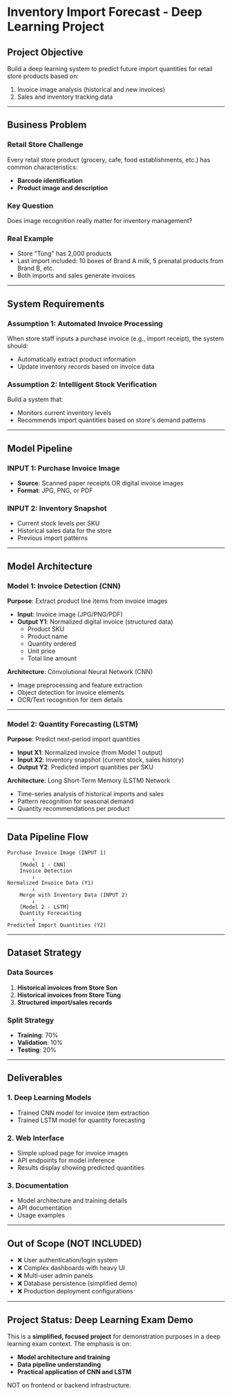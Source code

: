 # Inventory Import Forecast - Deep Learning Project

## Project Objective

Build a deep learning system to predict future import quantities for retail store products based on:

1. Invoice image analysis (historical and new invoices)
2. Sales and inventory tracking data

---

## Business Problem

### Retail Store Challenge

Every retail store product (grocery, cafe, food establishments, etc.) has common characteristics:

- **Barcode identification**
- **Product image and description**

### Key Question

Does image recognition really matter for inventory management?

### Real Example

- Store "Tùng" has 2,000 products
- Last import included: 10 boxes of Brand A milk, 5 prenatal products from Brand B, etc.
- Both imports and sales generate invoices

---

## System Requirements

### Assumption 1: Automated Invoice Processing

When store staff inputs a purchase invoice (e.g., import receipt), the system should:

- Automatically extract product information
- Update inventory records based on invoice data

### Assumption 2: Intelligent Stock Verification

Build a system that:

- Monitors current inventory levels
- Recommends import quantities based on store's demand patterns

---

## Model Pipeline

### INPUT 1: Purchase Invoice Image

- **Source**: Scanned paper receipts OR digital invoice images
- **Format**: JPG, PNG, or PDF

### INPUT 2: Inventory Snapshot

- Current stock levels per SKU
- Historical sales data for the store
- Previous import patterns

---

## Model Architecture

### **Model 1: Invoice Detection (CNN)**

**Purpose**: Extract product line items from invoice images

- **Input**: Invoice image (JPG/PNG/PDF)
- **Output Y1**: Normalized digital invoice (structured data)
  - Product SKU
  - Product name
  - Quantity ordered
  - Unit price
  - Total line amount

**Architecture**: Convolutional Neural Network (CNN)

- Image preprocessing and feature extraction
- Object detection for invoice elements
- OCR/Text recognition for item details

---

### **Model 2: Quantity Forecasting (LSTM)**

**Purpose**: Predict next-period import quantities

- **Input X1**: Normalized invoice (from Model 1 output)
- **Input X2**: Inventory snapshot (current stock, sales history)
- **Output Y2**: Predicted import quantities per SKU

**Architecture**: Long Short-Term Memory (LSTM) Network

- Time-series analysis of historical imports and sales
- Pattern recognition for seasonal demand
- Quantity recommendations per product

---

## Data Pipeline Flow

```
Purchase Invoice Image (INPUT 1)
        ↓
    [Model 1 - CNN]
    Invoice Detection
        ↓
Normalized Invoice Data (Y1)
        ↓
    Merge with Inventory Data (INPUT 2)
        ↓
    [Model 2 - LSTM]
    Quantity Forecasting
        ↓
Predicted Import Quantities (Y2)
```

---

## Dataset Strategy

### Data Sources

1. **Historical invoices from Store Son**
2. **Historical invoices from Store Tùng**
3. **Structured import/sales records**

### Split Strategy

- **Training**: 70%
- **Validation**: 10%
- **Testing**: 20%

---

## Deliverables

### 1. Deep Learning Models

- Trained CNN model for invoice item extraction
- Trained LSTM model for quantity forecasting

### 2. Web Interface

- Simple upload page for invoice images
- API endpoints for model inference
- Results display showing predicted quantities

### 3. Documentation

- Model architecture and training details
- API documentation
- Usage examples

---

## Out of Scope (NOT INCLUDED)

- ❌ User authentication/login system
- ❌ Complex dashboards with heavy UI
- ❌ Multi-user admin panels
- ❌ Database persistence (simplified demo)
- ❌ Production deployment configurations

---

## Project Status: Deep Learning Exam Demo

This is a **simplified, focused project** for demonstration purposes in a deep learning exam context. The emphasis is on:

- **Model architecture and training**
- **Data pipeline understanding**
- **Practical application of CNN and LSTM**

NOT on frontend or backend infrastructure.
